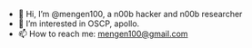 - 👋 Hi, I’m @mengen100, a n00b hacker and n00b researcher
- 👀 I’m interested in OSCP, apollo.
- 📫 How to reach me: mengen100@gmail.com

<!---
mengen100/mengen100 is a ✨ special ✨ repository because its `README.md` (this file) appears on your GitHub profile.
You can click the Preview link to take a look at your changes.
--->
